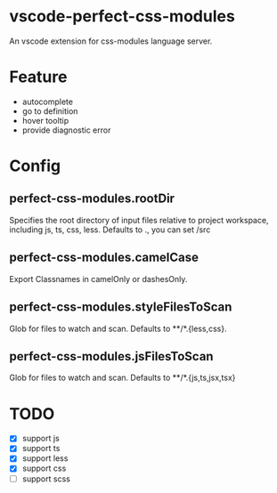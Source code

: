# vscode-perfect-css-modules

An vscode extension for css-modules language server.

# Feature
* autocomplete
* go to definition
* hover tooltip
* provide diagnostic error

# Config
## perfect-css-modules.rootDir
Specifies the root directory of input files relative to project workspace, including js, ts, css, less. Defaults to ., you can set /src

## perfect-css-modules.camelCase
Export Classnames in camelOnly or dashesOnly.

## perfect-css-modules.styleFilesToScan
Glob for files to watch and scan. Defaults to **/*.{less,css}.

## perfect-css-modules.jsFilesToScan
Glob for files to watch and scan. Defaults to **/*.{js,ts,jsx,tsx}


# TODO
- [x] support js
- [x] support ts
- [x] support less
- [x] support css
- [ ] support scss